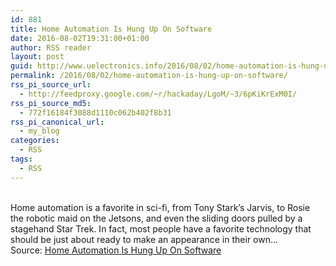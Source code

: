 ```yaml
---
id: 881
title: Home Automation Is Hung Up On Software
date: 2016-08-02T19:31:00+01:00
author: RSS reader
layout: post
guid: http://www.uelectronics.info/2016/08/02/home-automation-is-hung-up-on-software/
permalink: /2016/08/02/home-automation-is-hung-up-on-software/
rss_pi_source_url:
  - http://feedproxy.google.com/~r/hackaday/LgoM/~3/6pKiKrExM0I/
rss_pi_source_md5:
  - 772f16184f3088d1110c062b402f8b31
rss_pi_canonical_url:
  - my_blog
categories:
  - RSS
tags:
  - RSS
---
```

&#013;  
Home automation is a favorite in sci-fi, from Tony Stark’s Jarvis, to Rosie the robotic maid on the Jetsons, and even the sliding doors pulled by a stagehand Star Trek. In fact, most people have a favorite technology that should be just about ready to make an appearance in their own…&#013;  
Source: <a href="http://feedproxy.google.com/~r/hackaday/LgoM/~3/6pKiKrExM0I/" target="_blank">Home Automation Is Hung Up On Software</a>